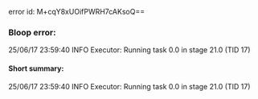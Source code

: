 error id: M+cqY8xUOifPWRH7cAKsoQ==
### Bloop error:

25/06/17 23:59:40 INFO Executor: Running task 0.0 in stage 21.0 (TID 17)
#### Short summary: 

25/06/17 23:59:40 INFO Executor: Running task 0.0 in stage 21.0 (TID 17)